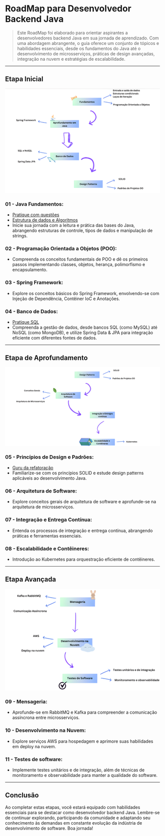 # RoadMap para Desenvolvedor Backend Java

> Este RoadMap foi elaborado para orientar aspirantes a desenvolvedores backend Java em sua jornada de aprendizado. Com uma abordagem abrangente, o guia oferece um conjunto de tópicos e habilidades essenciais, desde os fundamentos do Java até o desenvolvimento de microsserviços, práticas de design avançadas, integração na nuvem e estratégias de escalabilidade.

---
## Etapa Inicial

![etapa01](/imagens/etapa01.png)

### 01 - Java Fundamentos:
- [Pratique com questões](https://github.com/my-github-2024/Java-Solved-Problems)
- [Estrutura de dados e Algoritmos](https://github.com/my-github-2024/Data-Structures-Java)
- Inicie sua jornada com a leitura e prática das bases do Java, abrangendo estruturas de controle, tipos de dados e manipulação de strings.

### 02 - Programação Orientada a Objetos (POO):
- Compreenda os conceitos fundamentais de POO e dê os primeiros passos implementando classes, objetos, herança, polimorfismo e encapsulamento.

### 03 - Spring Framework:
- Explore os conceitos básicos do Spring Framework, envolvendo-se com Injeção de Dependência, Contêiner IoC e Anotações.

### 04 - Banco de Dados:
- [Pratique SQL](https://sqlbolt.com/)
- Compreenda a gestão de dados, desde bancos SQL (como MySQL) até NoSQL (como MongoDB), e utilize Spring Data & JPA para integração eficiente com diferentes fontes de dados.

---
## Etapa de Aprofundamento

![etapa02](/imagens/etapa02.png)

### 05 - Princípios de Design e Padrões:
- [Guru da refatoração](https://refactoring.guru/design-patterns)
- Familiarize-se com os princípios SOLID e estude design patterns aplicáveis ao desenvolvimento Java.

### 06 - Arquitetura de Software:
- Explore conceitos gerais de arquitetura de software e aprofunde-se na arquitetura de microsserviços.

### 07 - Integração e Entrega Contínua:
- Entenda os processos de integração e entrega contínua, abrangendo práticas e ferramentas essenciais.

### 08 - Escalabilidade e Contêineres:
- Introdução ao Kubernetes para orquestração eficiente de contêineres.

---
## Etapa Avançada

![etapa03](/imagens/etapa03.png)

### 09 - Mensageria:
- Aprofunde-se em RabbitMQ e Kafka para compreender a comunicação assíncrona entre microsserviços.

### 10 - Desenvolvimento na Nuvem:
- Explore serviços AWS para hospedagem e aprimore suas habilidades em deploy na nuvem.

### 11 - Testes de software:
- Implemente testes unitários e de integração, além de técnicas de monitoramento e observabilidade para manter a qualidade do software.

---
## Conclusão

Ao completar estas etapas, você estará equipado com habilidades essenciais para se destacar como desenvolvedor backend Java. Lembre-se de continuar explorando, participando da comunidade e adaptando seu conhecimento às demandas em constante evolução da indústria de desenvolvimento de software. Boa jornada!
